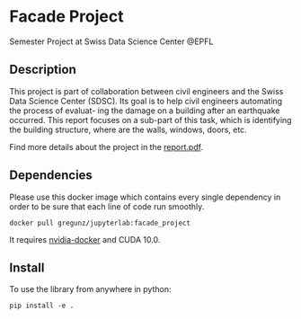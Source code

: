 # Facade Project
Semester Project at Swiss Data Science Center @EPFL

## Description
This project is part of collaboration between civil engineers and the Swiss Data Science Center (SDSC). Its goal is to help civil engineers automating the process of evaluat- ing the damage on a building after an earthquake occurred. This report focuses on a sub-part of this task, which is identifying the building structure, where are the walls, windows, doors, etc.

Find more details about the project in the [report.pdf](report.pdf).

## Dependencies
Please use this docker image which contains every single dependency in order to be sure that each line of code run smoothly.
```
docker pull gregunz/jupyterlab:facade_project
```
It requires [nvidia-docker](https://github.com/NVIDIA/nvidia-docker) and CUDA 10.0.

## Install
To use the library from anywhere in python:
```
pip install -e .
```
